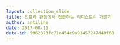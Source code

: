 ```yaml
---
layout: collection_slide
title: 인프라 관점에서 접근하는 리디스토리 개발기
author: antiline
date: 2017-08-11
data-id: 5962873fc71e454c9a91457247d40f60
---
```

